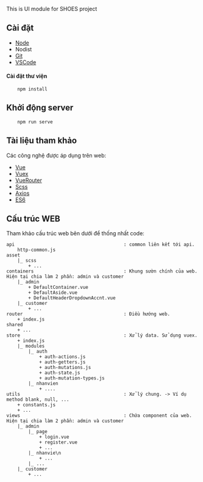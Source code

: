 This is UI module for SHOES project

## Cài đặt

* [Node](https://nodejs.org/en/)
* Nodist
* [Git](https://git-scm.com/)
* [VSCode](https://code.visualstudio.com/)


#### Cài đặt thư viện
 
```
    npm install
```

## Khởi động server

```
    npm run serve
```

## Tài liệu tham khảo

 Các công nghệ được áp dụng trên web:

- [Vue](https://vi.vuejs.org/v2/guide/index.html)
- [Vuex](https://vuex.vuejs.org/)
- [VueRouter](https://router.vuejs.org/)
- [Scss](https://sass-lang.com/guide)
- [Axios](https://goo.gl/rnYwRX)
- [ES6](https://devhints.io/es6)

## Cấu trúc WEB

 Tham khảo cấu trúc web bên dưới để thống nhất code:
    
```
api                                        : common liên kết tới api. 
    http-common.js                     
asset                                      
    |_ scss
        + ...
containers                                 : Khung sườn chính của web. Hiện tại chia làm 2 phần: admin và customer
    |_ admin                                  
        + DefaultContainer.vue               
        + DefaultAside.vue
        + DefaultHeaderDropdownAccnt.vue
    |_ customer
        + ...
router                                     : Điều hướng web.
    + index.js
shared
    + ...
store                                      : Xử lý data. Sử dụng vuex.
    + index.js
    |_ modules
        |_ auth
            + auth-actions.js            
            + auth-getters.js
            + auth-mutations.js
            + auth-state.js
            + auth-mutation-types.js
        |_ nhanvien
            + ....
utils                                      : Xử lý chung. -> Ví dụ method blank, null, ...
    + constants.js                          
    + ...
views                                      : Chứa component của web. Hiện tại chia làm 2 phần: admin và customer
    |_ admin                                 
        |_ page                                 
            + login.vue
            + register.vue
            + ...
        |_ nhanvie\n
            + ...
        |_ ...
    |_ customer
        + ...
```